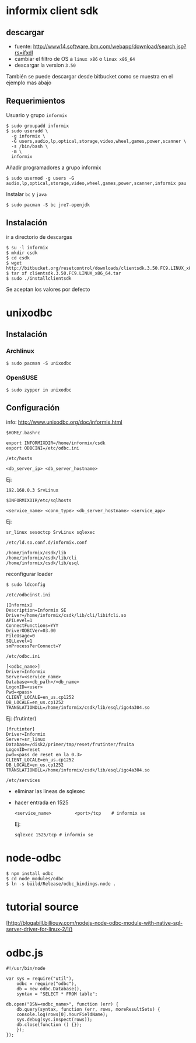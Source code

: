 # informix client sdk

## descargar

*   fuente: http://www14.software.ibm.com/webapp/download/search.jsp?rs=ifxdl
*   cambiar el filtro de OS a `linux x86` o `linux x86_64`
*   descargar la version `3.50`

También se puede descargar desde bitbucket como se muestra en el ejemplo mas
abajo

## Requerimientos

Usuario y grupo `informix`

    $ sudo groupadd informix
    $ sudo useradd \
      -g informix \
      -G users,audio,lp,optical,storage,video,wheel,games,power,scanner \
      -s /bin/bash \
      -m \
      informix

Añadir programadores a grupo informix

    $ sudo usermod -g users -G audio,lp,optical,storage,video,wheel,games,power,scanner,informix pau

Instalar `bc` y `java`

    $ sudo pacman -S bc jre7-openjdk

## Instalación

ir a directorio de descargas

    $ su -l informix
    $ mkdir csdk
    $ cd csdk
    $ wget http://bitbucket.org/resetcontrol/downloads/clientsdk.3.50.FC9.LINUX_x86_64.tar
    $ tar xf clientsdk.3.50.FC9.LINUX_x86_64.tar
    $ sudo ./installclientsdk

Se aceptan los valores por defecto

# unixodbc

## Instalación

### Archlinux

    $ sudo pacman -S unixodbc

### OpenSUSE

    $ sudo zypper in unixodbc

## Configuración

info: http://www.unixodbc.org/doc/informix.html

`$HOME/.bashrc`

    export INFORMIXDIR=/home/informix/csdk
    export ODBCINI=/etc/odbc.ini

`/etc/hosts`

    <db_server_ip> <db_server_hostname>

Ej:

    192.168.0.3 SrvLinux

`$INFORMIXDIR/etc/sqlhosts`

    <service_name> <conn_type> <db_server_hostname> <service_app>

Ej:

    sr_linux sesoctcp SrvLinux sqlexec

`/etc/ld.so.conf.d/informix.conf`

    /home/informix/csdk/lib
    /home/informix/csdk/lib/cli
    /home/informix/csdk/lib/esql

reconfigurar loader

    $ sudo ldconfig

`/etc/odbcinst.ini`

    [Informix]
    Description=Informix SE
    Driver=/home/informix/csdk/lib/cli/libifcli.so
    APILevel=1
    ConnectFunctions=YYY
    DriverODBCVer=03.00
    FileUsage=0
    SQLLevel=1
    smProcessPerConnect=Y

`/etc/odbc.ini`

    [<odbc_name>]
    Driver=Informix
    Server=<service_name>
    Database=<db_path>/<db_name>
    LogonID=<user>
    Pwd=<pass>
    CLIENT_LOCALE=en_us.cp1252
    DB_LOCALE=en_us.cp1252
    TRANSLATIONDLL=/home/informix/csdk/lib/esql/igo4a304.so

Ej: (frutinter)

    [frutinter]
    Driver=Informix
    Server=sr_linux
    Database=/disk2/primer/tmp/reset/frutinter/fruita
    LogonID=reset
    pwd=<pass de reset en la 0.3>
    CLIENT_LOCALE=en_us.cp1252
    DB_LOCALE=en_us.cp1252
    TRANSLATIONDLL=/home/informix/csdk/lib/esql/igo4a304.so

`/etc/services`

*   eliminar las lineas de sqlexec
*   hacer entrada en 1525

        <service_name>         <port>/tcp    # informix se

    Ej:

        sqlexec 1525/tcp # informix se

# node-odbc

    $ npm install odbc
    $ cd node_modules/odbc
    $ ln -s build/Release/odbc_bindings.node .

# tutorial source

[http://blogabill.billiouw.com/nodejs-node-odbc-module-with-native-sql-server-driver-for-linux-2/]()

# odbc.js

    #!/usr/bin/node

    var sys = require("util"),
        odbc = require("odbc"),
        db = new odbc.Database(),
        syntax = "SELECT * FROM table";

    db.open("DSN=<odbc_name>", function (err) {
        db.query(syntax, function (err, rows, moreResultSets) {
        console.log(rows[0].YourFieldName);
        sys.debug(sys.inspect(rows));
        db.close(function () {});
        });
    });
